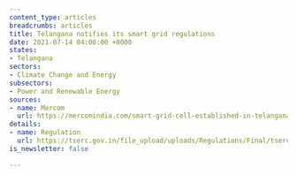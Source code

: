 ```yaml
---
content_type: articles
breadcrumbs: articles
title: Telangana notifies its smart grid regulations
date: 2021-07-14 04:00:00 +0000
states:
- Telangana
sectors:
- Climate Change and Energy
subsectors:
- Power and Renewable Energy
sources:
- name: Mercom
  url: https://mercomindia.com/smart-grid-cell-established-in-telangana/
details:
- name: Regulation
  url: https://tserc.gov.in/file_upload/uploads/Regulations/Final/tserc/2021/Smart%20Grid%20%20Regulation.pdf
is_newsletter: false

---
```

